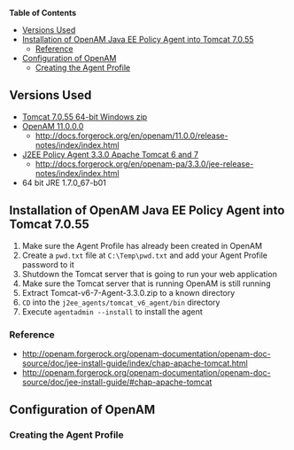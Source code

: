<!-- START doctoc generated TOC please keep comment here to allow auto update -->
<!-- DON'T EDIT THIS SECTION, INSTEAD RE-RUN doctoc TO UPDATE -->
**Table of Contents**

- [Versions Used](#versions-used)
- [Installation of OpenAM Java EE Policy Agent into Tomcat 7.0.55](#installation-of-openam-java-ee-policy-agent-into-tomcat-7055)
  - [Reference](#reference)
- [Configuration of OpenAM](#configuration-of-openam)
  - [Creating the Agent Profile](#creating-the-agent-profile)

<!-- END doctoc generated TOC please keep comment here to allow auto update -->

## Versions Used

* [Tomcat 7.0.55 64-bit Windows zip]( http://mirrors.sonic.net/apache/tomcat/tomcat-7/v7.0.55/bin/apache-tomcat-7.0.55-windows-x64.zip)
* [OpenAM 11.0.0.0](https://backstage.forgerock.com/downloads/enterprise/openam/openam11/11.0.0/OpenAM-11.0.0.zip)
  * http://docs.forgerock.org/en/openam/11.0.0/release-notes/index/index.html
* [J2EE Policy Agent 3.3.0 Apache Tomcat 6 and 7](https://backstage.forgerock.com/downloads/enterprise/openam/j2eeagents/stable/3.3.0/Tomcat-v6-7-Agent-3.3.0.zip)
  * http://docs.forgerock.org/en/openam-pa/3.3.0/jee-release-notes/index/index.html
* 64 bit JRE 1.7.0_67-b01

## Installation of OpenAM Java EE Policy Agent into Tomcat 7.0.55



1. Make sure the Agent Profile has already been created in OpenAM
2. Create a `pwd.txt` file at `C:\Temp\pwd.txt` and add your Agent Profile password to it
3. Shutdown the Tomcat server that is going to run your web application
4. Make sure the Tomcat server that is running OpenAM is still running
5. Extract Tomcat-v6-7-Agent-3.3.0.zip to a known directory
6. `CD` into the `j2ee_agents/tomcat_v6_agent/bin` directory
7. Execute `agentadmin --install` to install the agent


### Reference
- http://openam.forgerock.org/openam-documentation/openam-doc-source/doc/jee-install-guide/index/chap-apache-tomcat.html
- http://openam.forgerock.org/openam-documentation/openam-doc-source/doc/jee-install-guide/#chap-apache-tomcat

## Configuration of OpenAM
### Creating the Agent Profile
